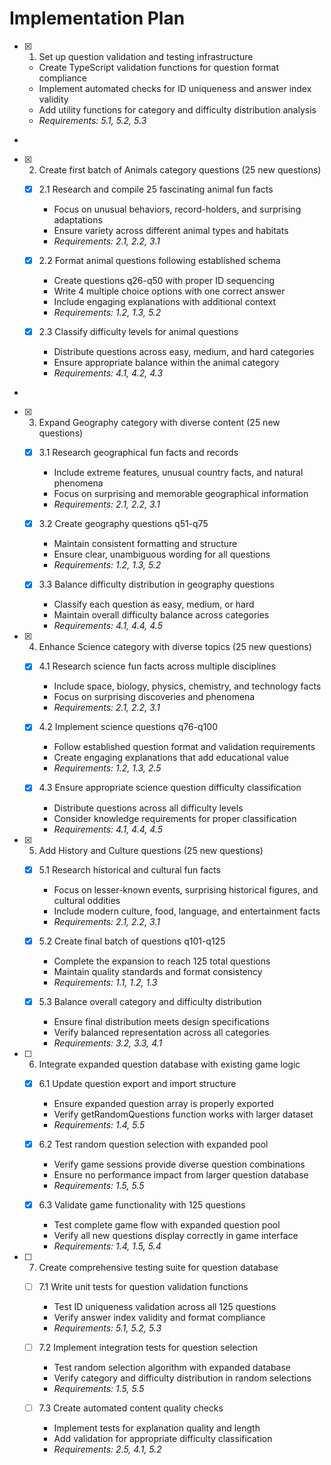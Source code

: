 # Implementation Plan

- [x] 1. Set up question validation and testing infrastructure





  - Create TypeScript validation functions for question format compliance
  - Implement automated checks for ID uniqueness and answer index validity
  - Add utility functions for category and difficulty distribution analysis
  - _Requirements: 5.1, 5.2, 5.3_
-

- [x] 2. Create first batch of Animals category questions (25 new questions)




  - [x] 2.1 Research and compile 25 fascinating animal fun facts


    - Focus on unusual behaviors, record-holders, and surprising adaptations
    - Ensure variety across different animal types and habitats
    - _Requirements: 2.1, 2.2, 3.1_

  - [x] 2.2 Format animal questions following established schema


    - Create questions q26-q50 with proper ID sequencing
    - Write 4 multiple choice options with one correct answer
    - Include engaging explanations with additional context
    - _Requirements: 1.2, 1.3, 5.2_

  - [x] 2.3 Classify difficulty levels for animal questions


    - Distribute questions across easy, medium, and hard categories
    - Ensure appropriate balance within the animal category
    - _Requirements: 4.1, 4.2, 4.3_
-

- [x] 3. Expand Geography category with diverse content (25 new questions)




  - [x] 3.1 Research geographical fun facts and records


    - Include extreme features, unusual country facts, and natural phenomena
    - Focus on surprising and memorable geographical information
    - _Requirements: 2.1, 2.2, 3.1_

  - [x] 3.2 Create geography questions q51-q75


    - Maintain consistent formatting and structure
    - Ensure clear, unambiguous wording for all questions
    - _Requirements: 1.2, 1.3, 5.2_

  - [x] 3.3 Balance difficulty distribution in geography questions


    - Classify each question as easy, medium, or hard
    - Maintain overall difficulty balance across categories
    - _Requirements: 4.1, 4.4, 4.5_

- [x] 4. Enhance Science category with diverse topics (25 new questions)




  - [x] 4.1 Research science fun facts across multiple disciplines


    - Include space, biology, physics, chemistry, and technology facts
    - Focus on surprising discoveries and phenomena
    - _Requirements: 2.1, 2.2, 3.1_

  - [x] 4.2 Implement science questions q76-q100


    - Follow established question format and validation requirements
    - Create engaging explanations that add educational value
    - _Requirements: 1.2, 1.3, 2.5_

  - [x] 4.3 Ensure appropriate science question difficulty classification


    - Distribute questions across all difficulty levels
    - Consider knowledge requirements for proper classification
    - _Requirements: 4.1, 4.4, 4.5_

- [x] 5. Add History and Culture questions (25 new questions)




  - [x] 5.1 Research historical and cultural fun facts


    - Focus on lesser-known events, surprising historical figures, and cultural oddities
    - Include modern culture, food, language, and entertainment facts
    - _Requirements: 2.1, 2.2, 3.1_

  - [x] 5.2 Create final batch of questions q101-q125


    - Complete the expansion to reach 125 total questions
    - Maintain quality standards and format consistency
    - _Requirements: 1.1, 1.2, 1.3_

  - [x] 5.3 Balance overall category and difficulty distribution


    - Ensure final distribution meets design specifications
    - Verify balanced representation across all categories
    - _Requirements: 3.2, 3.3, 4.1_

- [ ] 6. Integrate expanded question database with existing game logic





  - [x] 6.1 Update question export and import structure


    - Ensure expanded question array is properly exported
    - Verify getRandomQuestions function works with larger dataset
    - _Requirements: 1.4, 5.5_

  - [x] 6.2 Test random question selection with expanded pool


    - Verify game sessions provide diverse question combinations
    - Ensure no performance impact from larger question database
    - _Requirements: 1.5, 5.5_

  - [x] 6.3 Validate game functionality with 125 questions


    - Test complete game flow with expanded question pool
    - Verify all new questions display correctly in game interface
    - _Requirements: 1.4, 1.5, 5.4_



- [ ] 7. Create comprehensive testing suite for question database

  - [ ] 7.1 Write unit tests for question validation functions
    - Test ID uniqueness validation across all 125 questions
    - Verify answer index validity and format compliance
    - _Requirements: 5.1, 5.2, 5.3_

  - [ ] 7.2 Implement integration tests for question selection
    - Test random selection algorithm with expanded database
    - Verify category and difficulty distribution in random selections
    - _Requirements: 1.5, 5.5_

  - [ ] 7.3 Create automated content quality checks
    - Implement tests for explanation quality and length
    - Add validation for appropriate difficulty classification
    - _Requirements: 2.5, 4.1, 5.2_